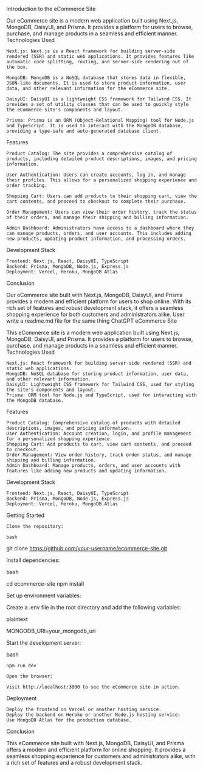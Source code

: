 Introduction to the eCommerce Site

Our eCommerce site is a modern web application built using Next.js, MongoDB, DaisyUI, and Prisma. It provides a platform for users to browse, purchase, and manage products in a seamless and efficient manner.
Technologies Used

    Next.js: Next.js is a React framework for building server-side rendered (SSR) and static web applications. It provides features like automatic code splitting, routing, and server-side rendering out of the box.

    MongoDB: MongoDB is a NoSQL database that stores data in flexible, JSON-like documents. It is used to store product information, user data, and other relevant information for the eCommerce site.

    DaisyUI: DaisyUI is a lightweight CSS framework for Tailwind CSS. It provides a set of utility classes that can be used to quickly style the eCommerce site's components and layout.

    Prisma: Prisma is an ORM (Object-Relational Mapping) tool for Node.js and TypeScript. It is used to interact with the MongoDB database, providing a type-safe and auto-generated database client.

Features

    Product Catalog: The site provides a comprehensive catalog of products, including detailed product descriptions, images, and pricing information.

    User Authentication: Users can create accounts, log in, and manage their profiles. This allows for a personalized shopping experience and order tracking.

    Shopping Cart: Users can add products to their shopping cart, view the cart contents, and proceed to checkout to complete their purchase.

    Order Management: Users can view their order history, track the status of their orders, and manage their shipping and billing information.

    Admin Dashboard: Administrators have access to a dashboard where they can manage products, orders, and user accounts. This includes adding new products, updating product information, and processing orders.

Development Stack

    Frontend: Next.js, React, DaisyUI, TypeScript
    Backend: Prisma, MongoDB, Node.js, Express.js
    Deployment: Vercel, Heroku, MongoDB Atlas

Conclusion

Our eCommerce site built with Next.js, MongoDB, DaisyUI, and Prisma provides a modern and efficient platform for users to shop online. With its rich set of features and robust development stack, it offers a seamless shopping experience for both customers and administrators alike.
User
write a readme.md file for the same thing
ChatGPT
eCommerce Site

This eCommerce site is a modern web application built using Next.js, MongoDB, DaisyUI, and Prisma. It provides a platform for users to browse, purchase, and manage products in a seamless and efficient manner.
Technologies Used

    Next.js: React framework for building server-side rendered (SSR) and static web applications.
    MongoDB: NoSQL database for storing product information, user data, and other relevant information.
    DaisyUI: Lightweight CSS framework for Tailwind CSS, used for styling the site's components and layout.
    Prisma: ORM tool for Node.js and TypeScript, used for interacting with the MongoDB database.

Features

    Product Catalog: Comprehensive catalog of products with detailed descriptions, images, and pricing information.
    User Authentication: Account creation, login, and profile management for a personalized shopping experience.
    Shopping Cart: Add products to cart, view cart contents, and proceed to checkout.
    Order Management: View order history, track order status, and manage shipping and billing information.
    Admin Dashboard: Manage products, orders, and user accounts with features like adding new products and updating information.

Development Stack

    Frontend: Next.js, React, DaisyUI, TypeScript
    Backend: Prisma, MongoDB, Node.js, Express.js
    Deployment: Vercel, Heroku, MongoDB Atlas

Getting Started

    Clone the repository:

    bash

git clone https://github.com/your-username/ecommerce-site.git

Install dependencies:

bash

cd ecommerce-site
npm install

Set up environment variables:

Create a .env file in the root directory and add the following variables:

plaintext

MONGODB_URI=your_mongodb_uri

Start the development server:

bash

    npm run dev

    Open the browser:

    Visit http://localhost:3000 to see the eCommerce site in action.

Deployment

    Deploy the frontend on Vercel or another hosting service.
    Deploy the backend on Heroku or another Node.js hosting service.
    Use MongoDB Atlas for the production database.

Conclusion

This eCommerce site built with Next.js, MongoDB, DaisyUI, and Prisma offers a modern and efficient platform for online shopping. It provides a seamless shopping experience for customers and administrators alike, with a rich set of features and a robust development stack.
